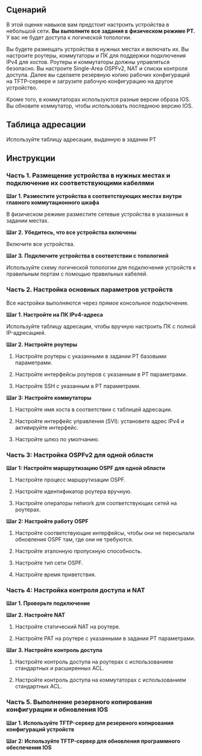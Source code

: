 ## Сценарий

В этой оценке навыков вам предстоит настроить устройства в небольшой сети. **Вы выполните все задания в физическом режиме PT.** У вас не будет доступа к логической топологии.

Вы будете размещать устройства в нужных местах и включать их. Вы настроите роутеры, коммутаторы и ПК для поддержки подключения IPv4 для хостов. Роутеры и коммутаторы должны управляться безопасно. Вы настроите Single-Area OSPFv2, NAT и списки контроля доступа. Далее вы сделаете резервную копию рабочих конфигураций на TFTP-сервере и загрузите рабочую конфигурацию на другое устройство.

Кроме того, в коммутаторах используются разные версии образа IOS. Вы обновите коммутатор, чтобы использовать последнюю версию IOS.

## Таблица адресации

Используйте таблицу адресации, выданную в задании PT

## Инструкции

### Часть 1. Размещение устройства в нужных местах и подключение их соответствующими кабелями

**Шаг 1. Разместите устройства в соответствующих местах внутри главного коммутационного шкафа**

В физическом режиме разместите сетевые устройства в указанных в задании местах.

**Шаг 2. Убедитесь, что все устройства включены**

Включите все устройства.

**Шаг 3. Подключите устройства в соответствии с топологией**

Используйте схему логической топологии для подключения устройств к правильным портам с помощью правильных кабелей.

### Часть 2. Настройка основных параметров устройств

Все настройки выполняются через прямое консольное подключение.

**Шаг 1. Настройте на ПК IPv4-адреса**

Используйте таблицу адресации, чтобы вручную настроить ПК с полной IP-адресацией.

**Шаг 2. Настройте роутеры**

1. Настройте роутеры с указанными в задании PT базовыми параметрами.

2. Настройте интерфейсы роутеров с указанным в PT параметрами.

3. Настройте SSH с указанным в PT параметрами.

**Шаг 3: Настройте коммутаторы**

1. Настройте имя хоста в соответствии с таблицей адресации.

2. Настройте интерфейс управления (SVI): установите адрес IPv4 и активируйте интерфейс.

3. Настройте шлюз по умолчанию.

### Часть 3: Настройка OSPFv2 для одной области

**Шаг 1: Настройте маршрутизацию OSPF для одной области**

1. Настройте процесс маршрутизации OSPF.

2. Настройте идентификатор роутера вручную.

3. Настройте операторы network для соответствующих сетей на роутерах.

**Шаг 2: Настройте работу OSPF**

1. Настройте соответствующие интерфейсы, чтобы они не пересылали обновления OSPF там, где они не требуются.

2. Настройте эталонную пропускную способность.

3. Настройте тип сети OSPF.

4. Настройте время приветствия.

### Часть 4: Настройка контроля доступа и NAT

**Шаг 1. Проверьте подключение**

**Шаг 2. Настройте NAT**

1. Настройте статический NAT на роутере.

2. Настройте PAT на роутере с указанными в задании PT параметрами.

**Шаг 3. Настройте контроль доступа**

1. Настройте контроль доступа на роутерах с использованием стандартных и расширенных ACL.

2. Настройте контроль доступа на коммутаторах с использованием стандартных ACL.

### Часть 5. Выполнение резервного копирования конфигурации и обновления IOS

**Шаг 1. Используйте TFTP-сервер для резервного копирования конфигураций устройств**

**Шаг 2: Используйте TFTP-сервер для обновления программного обеспечения IOS**

